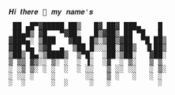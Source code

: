 <pre style="max-width:40ch;margin:auto;display:block;line-height:1;">
𝑯𝒊 𝒕𝒉𝒆𝒓𝒆 👋 𝒎𝒚 𝒏𝒂𝒎𝒆'𝒔
 
 ██ ▄█▀▓█████ ██▒   █▓ ██▓ ███▄    █
 ██▄█▒ ▓█   ▀▓██░   █▒▓██▒ ██ ▀█   █
▓███▄░ ▒███   ▓██  █▒░▒██▒▓██  ▀█ ██▒     
▓██ █▄ ▒▓█  ▄  ▒██ █░░░██░▓██▒  ▐▌██▒     
▒██▒ █▄░▒████▒  ▒▀█░  ░██░▒██░   ▓██░     
▒ ▒▒ ▓▒░░ ▒░ ░  ░ ▐░  ░▓  ░ ▒░   ▒ ▒     
░ ░▒ ▒░ ░ ░  ░  ░ ░░   ▒ ░░ ░░   ░ ▒░                                                    𝑰 𝒂𝒎 𝒂𝒏 𝒆𝒍𝒆𝒄𝒕𝒓𝒐𝒏𝒊𝒄 𝒆𝒏𝒈𝒊𝒏𝒆𝒆𝒓 𝒊𝒏𝒕𝒆𝒓𝒆𝒔𝒕𝒆𝒅 𝒊𝒏
░ ░░ ░    ░       ░░   ▒ ░   ░   ░ ░                                          𝒎𝒖𝒔𝒊𝒄 𝒑𝒓𝒐𝒅𝒖𝒄𝒕𝒊𝒐𝒏, 𝒑𝒓𝒐𝒈𝒓𝒂𝒎𝒎𝒊𝒏𝒈, 𝒕𝒆𝒄𝒉𝒏𝒐𝒍𝒐𝒈𝒚 𝒂𝒏𝒅 𝒅𝒊𝒚
░  ░      ░  ░     ░   ░           ░                                                  𝒀𝒐𝒖 𝒄𝒂𝒏 𝒔𝒆𝒆 𝒘𝒉𝒂𝒕 𝑰 𝒂𝒎 𝒖𝒑 𝒕𝒐 𝒐𝒏 <a href="https://kevontheweb.net"><em>𝚖𝚢 𝚠𝚎𝚋𝚜𝚒𝚝𝚎<em></a>
</pre> 
